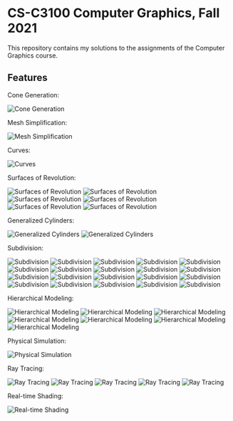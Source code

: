 # CS-C3100 Computer Graphics, Fall 2021

This repository contains my solutions to the assignments of the Computer Graphics course.

## Features

Cone Generation:

![Cone Generation](./images/Cone%20Generation.png)

Mesh Simplification:

![Mesh Simplification](./images/Mesh%20Simplification.png)

Curves:

![Curves](./images/Curves.png)

Surfaces of Revolution:

![Surfaces of Revolution](./images/Surfaces%20of%20Revolution%20(1).png)
![Surfaces of Revolution](./images/Surfaces%20of%20Revolution%20(2).png)
![Surfaces of Revolution](./images/Surfaces%20of%20Revolution%20(3).png)
![Surfaces of Revolution](./images/Surfaces%20of%20Revolution%20(4).png)
![Surfaces of Revolution](./images/Surfaces%20of%20Revolution%20(5).png)
![Surfaces of Revolution](./images/Surfaces%20of%20Revolution%20(6).png)

Generalized Cylinders:

![Generalized Cylinders](./images/Generalized%20Cylinders%20(1).png)
![Generalized Cylinders](./images/Generalized%20Cylinders%20(1).png)

Subdivision:

![Subdivision](./images/Subdivision%201.png)
![Subdivision](./images/Subdivision%202.png)
![Subdivision](./images/Subdivision%203.png)
![Subdivision](./images/Subdivision%204.png)
![Subdivision](./images/Subdivision%205.png)
![Subdivision](./images/Subdivision%206.png)
![Subdivision](./images/Subdivision%207.png)
![Subdivision](./images/Subdivision%208.png)
![Subdivision](./images/Subdivision%209.png)
![Subdivision](./images/Subdivision%2010.png)
![Subdivision](./images/Subdivision%2011.png)
![Subdivision](./images/Subdivision%2012.png)
![Subdivision](./images/Subdivision%2013.png)
![Subdivision](./images/Subdivision%2014.png)
![Subdivision](./images/Subdivision%2015.png)
![Subdivision](./images/Subdivision%2016.png)
![Subdivision](./images/Subdivision%2017.png)
![Subdivision](./images/Subdivision%2018.png)
![Subdivision](./images/Subdivision%2019.png)
![Subdivision](./images/Subdivision%2020.png)


Hierarchical Modeling:

![Hierarchical Modeling](./images/Hierarchical%20Modeling%201.png)
![Hierarchical Modeling](./images/Hierarchical%20Modeling%202.png)
![Hierarchical Modeling](./images/Hierarchical%20Modeling%203.png)
![Hierarchical Modeling](./images/Hierarchical%20Modeling%204.png)
![Hierarchical Modeling](./images/Hierarchical%20Modeling%205.png)
![Hierarchical Modeling](./images/Hierarchical%20Modeling%206.png)
![Hierarchical Modeling](./images/Hierarchical%20Modeling%207.png)

Physical Simulation:

![Physical Simulation](./images/Physical%20Simulation.png)

Ray Tracing:

![Ray Tracing](./images/Ray%20Tracing%201.png)
![Ray Tracing](./images/Ray%20Tracing%202.png)
![Ray Tracing](./images/Ray%20Tracing%203.png)
![Ray Tracing](./images/Ray%20Tracing%204.png)
![Ray Tracing](./images/Ray%20Tracing%205.png)

Real-time Shading:

![Real-time Shading](./images/Real-time%20Shading.png)

